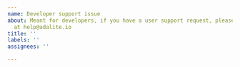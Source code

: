 ```yaml
---
name: Developer support issue
about: Meant for developers, if you have a user support request, please contact us
  at help@adalite.io
title: ''
labels: ''
assignees: ''

---
```


<!-- Please note that GitHub issues are meant for developer support!  -->

<!-- If this is a **user support request**, please contact us on help@adalite.io -->
<!-- ⚠️ Be cautious of **scammers** pretending to be official support. Do not trust responses from anybody other than members of this repository. -->

